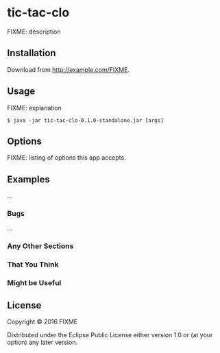# tic-tac-clo

FIXME: description

## Installation

Download from http://example.com/FIXME.

## Usage

FIXME: explanation

    $ java -jar tic-tac-clo-0.1.0-standalone.jar [args]

## Options

FIXME: listing of options this app accepts.

## Examples

...

### Bugs

...

### Any Other Sections
### That You Think
### Might be Useful

## License

Copyright © 2016 FIXME

Distributed under the Eclipse Public License either version 1.0 or (at
your option) any later version.
